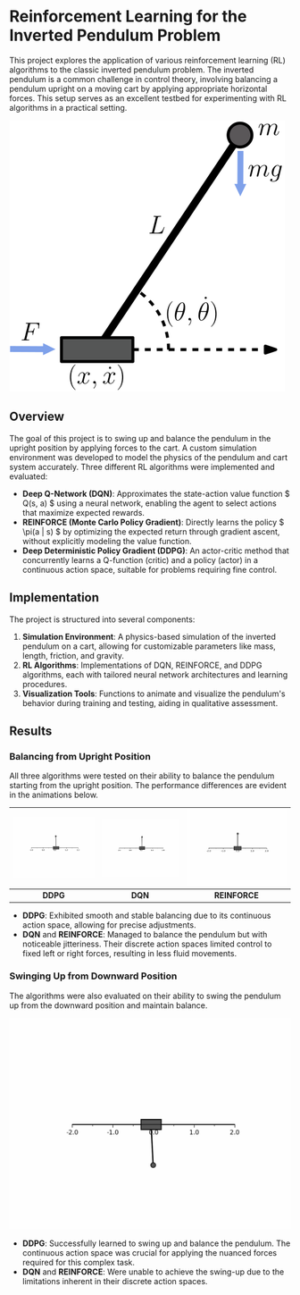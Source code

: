 # Reinforcement Learning for the Inverted Pendulum Problem

This project explores the application of various reinforcement learning (RL) algorithms to the classic inverted pendulum problem. The inverted pendulum is a common challenge in control theory, involving balancing a pendulum upright on a moving cart by applying appropriate horizontal forces. This setup serves as an excellent testbed for experimenting with RL algorithms in a practical setting.

![Pendulum Illustration](./figures/PendulumFig.svg)

## Overview

The goal of this project is to swing up and balance the pendulum in the upright position by applying forces to the cart. A custom simulation environment was developed to model the physics of the pendulum and cart system accurately. Three different RL algorithms were implemented and evaluated:

- **Deep Q-Network (DQN)**: Approximates the state-action value function $ Q(s, a) $ using a neural network, enabling the agent to select actions that maximize expected rewards.
- **REINFORCE (Monte Carlo Policy Gradient)**: Directly learns the policy $ \pi(a | s) $ by optimizing the expected return through gradient ascent, without explicitly modeling the value function.
- **Deep Deterministic Policy Gradient (DDPG)**: An actor-critic method that concurrently learns a Q-function (critic) and a policy (actor) in a continuous action space, suitable for problems requiring fine control.

## Implementation

The project is structured into several components:

1. **Simulation Environment**: A physics-based simulation of the inverted pendulum on a cart, allowing for customizable parameters like mass, length, friction, and gravity.
2. **RL Algorithms**: Implementations of DQN, REINFORCE, and DDPG algorithms, each with tailored neural network architectures and learning procedures.
3. **Visualization Tools**: Functions to animate and visualize the pendulum's behavior during training and testing, aiding in qualitative assessment.

## Results

### Balancing from Upright Position

All three algorithms were tested on their ability to balance the pendulum starting from the upright position. The performance differences are evident in the animations below.

| ![DDPG Balancing](./figures/animation_DDPG_up_good.gif) | ![DQN Balancing](./figures/animation_DQN_up_good.gif) | ![REINFORCE Balancing](./figures/animation_REINFORCE_up_good3.gif) |
|:---:|:---:|:---:|
| **DDPG** | **DQN** | **REINFORCE** |

- **DDPG**: Exhibited smooth and stable balancing due to its continuous action space, allowing for precise adjustments.
- **DQN** and **REINFORCE**: Managed to balance the pendulum but with noticeable jitteriness. Their discrete action spaces limited control to fixed left or right forces, resulting in less fluid movements.

### Swinging Up from Downward Position

The algorithms were also evaluated on their ability to swing the pendulum up from the downward position and maintain balance.

![DDPG Swing-Up](./figures/animation_DDPG_swingUp.gif)

- **DDPG**: Successfully learned to swing up and balance the pendulum. The continuous action space was crucial for applying the nuanced forces required for this complex task.
- **DQN** and **REINFORCE**: Were unable to achieve the swing-up due to the limitations inherent in their discrete action spaces.
